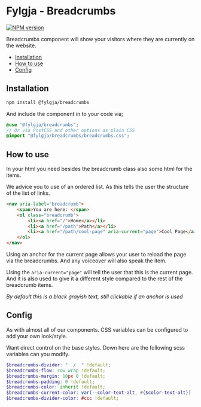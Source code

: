# Fylgja - Breadcrumbs

[![NPM version](https://img.shields.io/npm/v/@fylgja/breadcrumbs.svg)](https://www.npmjs.org/package/@fylgja/breadcrumbs)

Breadcrumbs component will show your visitors where they are
currently on the website.

- [Installation](#installation)
- [How to use](#how-to-use)
- [Config](#config)

## Installation

```bash
npm install @fylgja/breadcrumbs
```

And include the component in to your code via;

```scss
@use "@fylgja/breadcrumbs";
// Or via PostCSS and other options as plain CSS
@import "@fylgja/breadcrumbs/breadcrumbs.css";
```

## How to use

In your html you need besides the breadcrumb class also some html for the items.

We advice you to use of an ordered list.
As this tells the user the structure of the list of links.

```html
<nav aria-label="breadcrumb">
    <span>You are here: </span>
    <ol class="breadcrumb">
        <li><a href="/">Home</a></li>
        <li><a href="/path">Path</a></li>
        <li><a href="/path/cool-page" aria-current="page">Cool Page</a></li>
    </ol>
</nav>
```

Using an anchor for the current page allows your user to reload
the page via the breadcrumbs.
And any voiceover will also speak the item.

Using the `aria-current="page"`
will tell the user that this is the current page.
And it is also used to give it a different style
compared to the rest of the breadcrumb items.

_By default this is a black grayish text, still clickable if an anchor is used_

## Config

As with almost all of our components.
CSS variables can be configured to add your own look/style.

Want direct control on the base styles.
Down here are the following scss variables can you modify.

```scss
$breadcrumbs-divider: "  /  " !default;
$breadcrumbs-flow: row wrap !default;
$breadcrumbs-margin: 10px 0 !default;
$breadcrumbs-padding: 0 !default;
$breadcrumbs-color: inherit !default;
$breadcrumbs-current-color: var(--color-text-alt, #{$color-text-alt}) !default;
$breadcrumbs-divider-color: #ccc !default;
```
